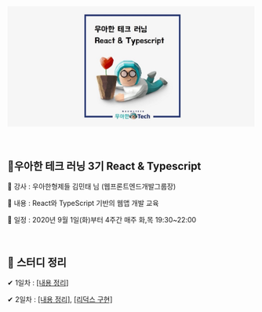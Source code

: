 ![](./woowa.jpg)

​    

## 💎우아한 테크 러닝 3기 React & Typescript

🎤 강사 : 우아한형제들 김민태 님 (웹프론트엔드개발그룹장)

📃 내용 : React와 TypeScript 기반의 웹앱 개발 교육

📆 일정 : 2020년 9월 1일(화)부터 4주간 매주 화,목 19:30~22:00 

​    

## 📁 스터디 정리

✔ 1일차 : [[내용 정리]](./lecture1/lecture1.md)

✔ 2일차 : [[내용 정리]](./lecture2/lecture2.md), [[리덕스 구현]](./lecture2/makeRedux.md)





